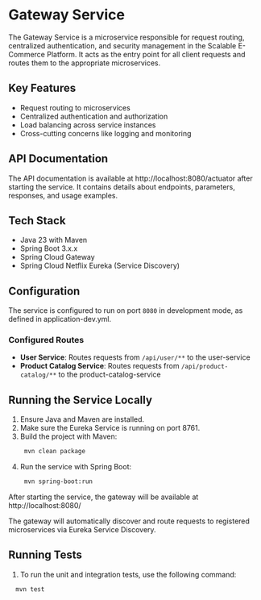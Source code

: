 # Gateway Service

The Gateway Service is a microservice responsible for request routing, centralized authentication, and security management in the Scalable E-Commerce Platform. It acts as the entry point for all client requests and routes them to the appropriate microservices.

## Key Features
- Request routing to microservices
- Centralized authentication and authorization
- Load balancing across service instances
- Cross-cutting concerns like logging and monitoring

## API Documentation
The API documentation is available at http://localhost:8080/actuator after starting the service. 
It contains details about endpoints, parameters, responses, and usage examples.

## Tech Stack
- Java 23 with Maven
- Spring Boot 3.x.x
- Spring Cloud Gateway
- Spring Cloud Netflix Eureka (Service Discovery)

## Configuration
The service is configured to run on port `8080` in development mode, as defined in application-dev.yml.

### Configured Routes
- **User Service**: Routes requests from `/api/user/**` to the user-service
- **Product Catalog Service**: Routes requests from `/api/product-catalog/**` to the product-catalog-service

## Running the Service Locally
1. Ensure Java and Maven are installed.
2. Make sure the Eureka Service is running on port 8761.
3. Build the project with Maven:
   ```sh
    mvn clean package
   ```
4. Run the service with Spring Boot:
   ```sh
    mvn spring-boot:run
   ```

After starting the service, the gateway will be available at http://localhost:8080/

The gateway will automatically discover and route requests to registered microservices via Eureka Service Discovery.

## Running Tests
1. To run the unit and integration tests, use the following command:
```sh
  mvn test 
```